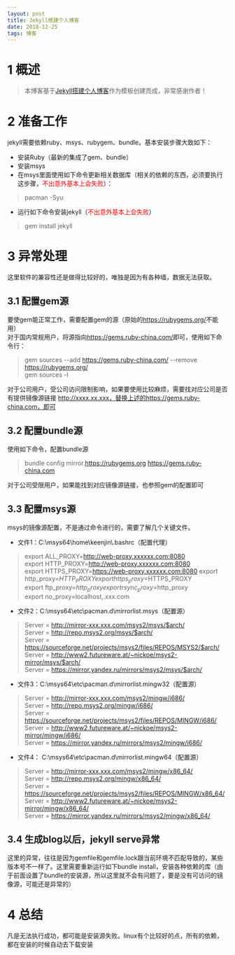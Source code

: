 ```yaml
---
layout: post
title: Jekyll搭建个人博客
date: 2018-12-25 
tags: 博客   
---
```


# 1 概述

> 本博客基于[Jekyll搭建个人博客](http://baixin.io/2016/10/jekyll_tutorials1/)作为模板创建而成，非常感谢作者！
    
   
# 2 准备工作
jekyll需要依赖ruby、msys、rubygem、bundle。基本安装步骤大致如下：  
* 安装Ruby（最新的集成了gem、bundle）   
* 安装msys  
* 在msys里面使用如下命令更新相关数据库（相关的依赖的东西，必须要执行这步骤，<span style="color:red;">不出意外基本上会失败</span>）：  
> pacman -Syu  

* 运行如下命令安装jekyll（<span style="color:red;">不出意外基本上会失败</span>）  
> gem install jekyll  

# 3 异常处理
这里软件的兼容性还是做得比较好的，唯独是因为有各种墙，数据无法获取。  
## 3.1 配置gem源  
要使gem能正常工作，需要配置gem的源（原始的<https://rubygems.org/>不能用）  
对于国内常规用户，将源指向<https://gems.ruby-china.com/>即可，使用如下命令行：  
> gem sources --add https://gems.ruby-china.com/ --remove https://rubygems.org/  
gem sources -l  

对于公司用户，受公司访问限制影响，如果要使用比较麻烦，需要找对应公司是否有提供镜像源链接 http://xxxx.xx.xxx，替换上述的https://gems.ruby-china.com，即可

## 3.2 配置bundle源  
使用如下命令，配置bundle源  
> bundle config mirror.https://rubygems.org https://gems.ruby-china.com

对于公司受限用户，如果能找到对应镜像源链接，也参照gem的配置即可

## 3.3 配置msys源  
msys的镜像源配置，不是通过命令进行的，需要了解几个关键文件。  
* 文件1：C:\msys64\home\keenjin\\.bashrc（配置代理）  
> export ALL_PROXY=http://web-proxy.xxxxxx.com:8080  
export HTTP_PROXY=http://web-proxy.xxxxxx.com:8080  
export HTTPS_PROXY=https://web-proxy.xxxxxx.com:8080  export http_proxy=$HTTP_PROXY  
export https_proxy=$HTTPS_PROXY  
export ftp_proxy=$http_proxy  
export rsync_proxy=$http_proxy  
export no_proxy=localhost,.xxx.com
* 文件2：C:\msys64\etc\pacman.d\mirrorlist.msys（配置源）  
> Server = http://mirror-xxx.xxx.com/msys2/msys/$arch/  
Server = http://repo.msys2.org/msys/$arch/  
Server = https://sourceforge.net/projects/msys2/files/REPOS/MSYS2/$arch/  
Server = http://www2.futureware.at/~nickoe/msys2-mirror/msys/$arch/  
Server = https://mirror.yandex.ru/mirrors/msys2/msys/$arch/
* 文件3：C:\msys64\etc\pacman.d\mirrorlist.mingw32（配置源）  
> Server = http://mirror-xxx.xxx.com/msys2/mingw/i686/  
Server = http://repo.msys2.org/mingw/i686/  
Server = https://sourceforge.net/projects/msys2/files/REPOS/MINGW/i686/  
Server = http://www2.futureware.at/~nickoe/msys2-mirror/mingw/i686/  
Server = https://mirror.yandex.ru/mirrors/msys2/mingw/i686/

* 文件4： C:\msys64\etc\pacman.d\mirrorlist.mingw64（配置源）  
> Server = http://mirror-xxx.xxx.com/msys2/mingw/x86_64/  
Server = http://repo.msys2.org/mingw/x86_64/  
Server = https://sourceforge.net/projects/msys2/files/REPOS/MINGW/x86_64/  
Server = http://www2.futureware.at/~nickoe/msys2-mirror/mingw/x86_64/  
Server = https://mirror.yandex.ru/mirrors/msys2/mingw/x86_64/  

## 3.4 生成blog以后，jekyll serve异常  
这里的异常，往往是因为gemfile和gemfile.lock跟当前环境不匹配导致的，某些版本号不一样了。这里需要重新运行如下bundle install，安装各种依赖的库（由于前面设置了bundle的安装源，所以这里就不会有问题了，要是没有可访问的镜像源，可能还是异常的）  

# 4 总结  
凡是无法执行成功，都可能是安装源失败。linux有个比较好的点，所有的依赖，都在安装的时候自动去下载安装